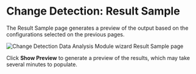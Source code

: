 # Change Detection: Result Sample

The Result Sample page generates a preview of the output based on the configurations selected on the
previous pages.

![Change Detection Data Analysis Module wizard Result Sample page](/img/product_docs/accessanalyzer/admin/analysis/sqlviewcreation/resultsample.webp)

Click **Show Preview** to generate a preview of the results, which may take several minutes to
populate.
